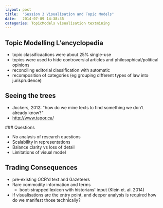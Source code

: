 ```yaml
---
layout: post
title:  "Session 3 Visualisation and Topic Models"
date:   2014-07-09 14:38:35
categories: TopicModels visualisation textmining 
---
```


## Topic Modelling L'encyclopedia
* topic classificaations were about 25% single-use
* topics were used to hide controversial articles and philosophical/political opinions
* reconciling editorial classification with automatic
* recomposition of categories (eg grouping different types of law into jurisprudence)

## Seeing the trees
* Jockers, 2012: "how do we mine texts to find something we don't already know?"
* http://www.tapor.ca/

### Questions
* No analysis of research questions
* Scalability in representations
* Balance clarity vs loss of detail
* Limitations of visual model 

## Trading Consequences

* pre-existing OCR'd text and Gazeteers
* Rare commodity information and terms
    * boot-strapped lexicon with historians' input (Klein et. al. 2014)
* If visualisations are the entry point, and deeper analysis is required how do we manifest those technically?
